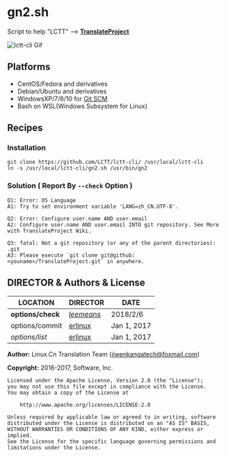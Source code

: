 # gn2.sh

Script to help "LCTT" -->  **[TranslateProject](https://github.com/LCTT/TranslateProject)**

![lctt-cli Gif](https://raw.githubusercontent.com/LCTT/lctt-cli/master/images/lctt-cli.gif)

## Platforms

- CentOS/Fedora and derivatives
- Debian/Ubuntu and derivatives
- WindowsXP/7/8/10 for [Git SCM](https://git-for-windows.github.io/)
- Bash on WSL(Windows Subsystem for Linux)

## Recipes
### Installation

```
git clone https://github.com/LCTT/lctt-cli/ /usr/local/lctt-cli
ln -s /usr/local/lctt-cli/gn2.sh /usr/bin/gn2
```
### Solution ( Report By `--check` Option )

```
Q1: Error: OS Language
A1: Try to set environment variable 'LANG=zh_CN.UTF-8'.
```

```
Q2: Error: Configure user.name AND user.email
A2: Configure user.name AND user.email INTO git repository. See More with TranslateProject Wiki.
```

```
Q3: fatal: Not a git repository (or any of the parent directories): .git
A3: Please execute `git clone git@github:<youname>/TranslateProject.git` in anywhere.
```
## DIRECTOR & Authors & License 

| LOCATION          | DIRECTOR                                 | DATE        |
| ----------------- | ---------------------------------------- | ----------- |
| **options/check** | *[leemeans](https://github.com/leemeans)* | 2018/2/6    |
| options/commit    | [erlinux](https://github.com/erlinux)    | Jan 1, 2017 |
| *options/list*    | [erlinux](https://github.com/erlinux)    | Jan 1, 2017 |

**Author:** Linux.Cn Translation Team ([jiwenkangatech@foxmail.com](mailto:jiwenkangatech@foxmail.com))

**Copyright:** 2016-2017,  Software, Inc.

```
Licensed under the Apache License, Version 2.0 (the "License");
you may not use this file except in compliance with the License.
You may obtain a copy of the License at

    http://www.apache.org/licenses/LICENSE-2.0

Unless required by applicable law or agreed to in writing, software
distributed under the License is distributed on an "AS IS" BASIS,
WITHOUT WARRANTIES OR CONDITIONS OF ANY KIND, either express or implied.
See the License for the specific language governing permissions and
limitations under the License.
```
